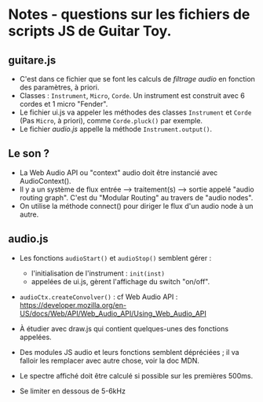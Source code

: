 # Notes - questions sur les fichiers de scripts JS de Guitar Toy.


## guitare.js

 - C'est dans ce fichier que se font les calculs de *filtrage audio* en fonction des paramètres, à priori.
 - Classes : ``Instrument``, ``Micro``, ``Corde``. Un instrument est construit avec 6 cordes et 1 micro "Fender".
 - Le fichier ui.js va appeler les méthodes des classes `Instrument` et `Corde` (Pas `Micro`, à priori), comme `Corde.pluck()` par exemple.
 - Le fichier *audio.js* appelle la méthode ``Instrument.output()``.


## Le son ?

 - La Web Audio API ou "context" audio doit être instancié avec AudioContext().
  - Il y a un système de flux entrée --> traitement(s) --> sortie appelé "audio routing graph". C'est du "Modular Routing" au travers de "audio nodes".
  - On utilise la méthode connect() pour diriger le flux d'un audio node à un autre.


## audio.js

 - Les fonctions ``audioStart()`` et ``audioStop()`` semblent gérer : 
    - l'initialisation de l'instrument : ``init(inst)``
    - appelées de ui.js, gèrent l'affichage du switch "on/off".
 - ``audioCtx.createConvolver()``  : cf Web Audio API : https://developer.mozilla.org/en-US/docs/Web/API/Web_Audio_API/Using_Web_Audio_API 
 - À étudier avec draw.js qui contient quelques-unes des fonctions appelées.
 - Des modules JS audio et leurs fonctions semblent dépréciées ; il va falloir les remplacer avec autre chose, voir la doc MDN.


  - Le spectre affiché doit être calculé si possible sur les premières 500ms.
  - Se limiter en dessous de 5-6kHz
